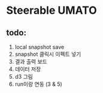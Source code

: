 # Steerable UMATO

## todo:
1. local snapshot save
2. snapshot 클릭시 이펙트 넣기
3. 결과 출력 보드
4. 데이터 저장
5. d3 그림
6. run이랑 연동 (3 & 5)
